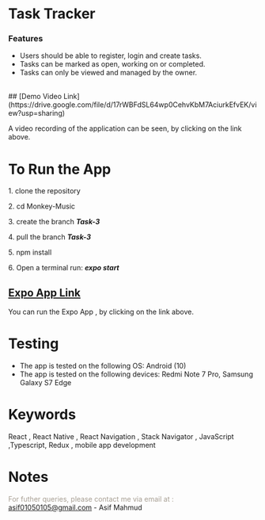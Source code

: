 
# Task Tracker

### Features
-   Users should be able to register, login and create tasks.
-   Tasks can be marked as open, working on or completed.
-   Tasks can only be viewed and managed by the owner.
<br>
## [Demo Video Link](https://drive.google.com/file/d/17rWBFdSL64wp0CehvKbM7AciurkEfvEK/view?usp=sharing)

A video recording of the application can be seen, by clicking on the link above.
<br>
# To Run the App

1\. clone the repository

2\. cd Monkey-Music

3\. create  the branch ***Task-3*** 

4\. pull the branch ***Task-3*** 

5\. npm install

6\. Open a terminal run: <i>**expo start**</i>





## [Expo App Link](https://expo.dev/@asifmahmud1/Task-Tracker)

 You can run the Expo App , by clicking on the link above.

# Testing

* The app is tested on the following OS: Android (10)
* The app is tested on the following devices: Redmi Note 7 Pro, Samsung Galaxy S7 Edge

# Keywords

React , React Native , React Navigation , Stack Navigator , JavaScript ,Typescript,  Redux , mobile app development

# Notes

<span class="colour" style="color:rgb(167, 159, 147)">For futher queries, please contact me via email at : asif01050105@gmail.com</span>
<span class="colour" style="color:rgb(167, 159, 147)"></span>
<span class="colour" style="color:rgb(167, 159, 147)"></span>
<span class="colour" style="color:rgb(167, 159, 147)"></span>
\- Asif Mahmud